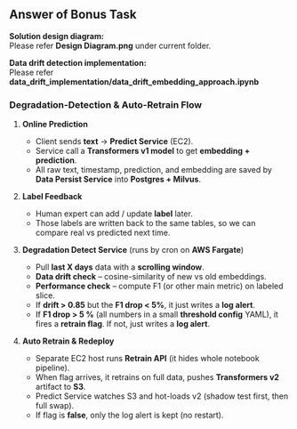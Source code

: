 ## Answer of Bonus Task

**Solution design diagram:**  
Please refer **Design Diagram.png** under current folder.

**Data drift detection implementation:**  
Please refer **data_drift_implementation/data_drift_embedding_approach.ipynb**

### Degradation-Detection & Auto-Retrain Flow

1. **Online Prediction**

   * Client sends **text** → **Predict Service** (EC2).
   * Service call a **Transformers v1 model** to get **embedding + prediction**.
   * All raw text, timestamp, prediction, and embedding are saved by **Data Persist Service** into **Postgres + Milvus**.

2. **Label Feedback**

   * Human expert can add / update **label** later.
   * Those labels are written back to the same tables, so we can compare real vs predicted next time.

3. **Degradation Detect Service** (runs by cron on **AWS Fargate**)

   * Pull **last X days** data with a **scrolling window**.
   * **Data drift check** – cosine-similarity of new vs old embeddings. 
   * **Performance check** – compute F1 (or other main metric) on labeled slice.
   * If **drift > 0.85** but the **F1 drop < 5%**, it just writes a **log alert**.
   * If **F1 drop > 5 %** (all numbers in a small **threshold config** YAML), it fires a **retrain flag**. If not, just writes a **log alert**.

4. **Auto Retrain & Redeploy**

   * Separate EC2 host runs **Retrain API** (it hides whole notebook pipeline).
   * When flag arrives, it retrains on full data, pushes **Transformers v2** artifact to **S3**.
   * Predict Service watches S3 and hot-loads v2 (shadow test first, then full swap).
   * If flag is **false**, only the log alert is kept (no restart).


